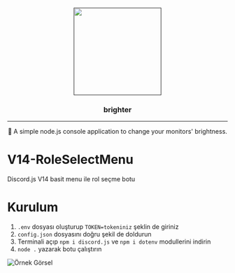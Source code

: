 
<p align="center">
  <a href="" rel="noopener">
 <img width=200px height=200px src="./assets/brighter.png"></a>
</p>

<h3 align="center">brighter</h3>

---

<p align="center"> 🔆 A simple node.js console application to change your monitors' brightness.<br></p>

# V14-RoleSelectMenu
Discord.js V14 basit menu ile rol seçme botu

# Kurulum
1. `.env` dosyası oluşturup `TOKEN=tokeniniz` şeklin de giriniz
2. `config.json` dosyasını doğru şekil de doldurun
3. Terminali açıp `npm i discord.js` ve `npm i dotenv` modullerini indirin
4. `node .` yazarak botu çalıştırın


![Örnek Görsel](https://github.com/user-attachments/assets/b9e4da75-1c18-4a0e-9d0f-5f8cd1198000)
